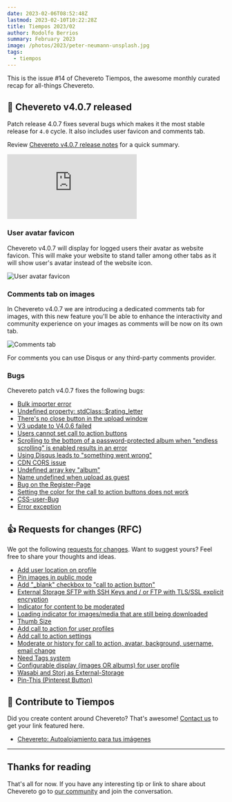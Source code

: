 ```yaml
---
date: 2023-02-06T08:52:48Z
lastmod: 2023-02-10T10:22:28Z
title: Tiempos 2023/02
author: Rodolfo Berrios
summary: February 2023
image: /photos/2023/peter-neumann-unsplash.jpg
tags:
  - tiempos
---
```


This is the issue #14 of Chevereto Tiempos, the awesome monthly curated recap for all-things Chevereto.

## 🚀 Chevereto v4.0.7 released

Patch release 4.0.7 fixes several bugs which makes it the most stable release for `4.0` cycle. It also includes user favicon and comments tab.

Review [Chevereto v4.0.7 release notes](https://releases.chevereto.com/4.X/4.0/4.0.7.html) for a quick summary.

<div class="embed-responsive embed-responsive-16by9">
  <iframe class="embed-responsive-item m-0" src="https://www.youtube.com/embed/ClF4uCbYKdA" frameborder="0" allow="accelerometer; autoplay; clipboard-write; encrypted-media; gyroscope; picture-in-picture" allowfullscreen></iframe>
</div>

### User avatar favicon

Chevereto v4.0.7 will display for logged users their avatar as website favicon. This will make your website to stand taller among other tabs as it will show user's avatar instead of the website icon.

![User avatar favicon](/photos/2023/4.0.7/favicon.jpg)

### Comments tab on images

In Chevereto v4.0.7 we are introducing a dedicated comments tab for images, with this new feature you'll be able to enhance the interactivity and community experience on your images as comments will be now on its own tab.

![Comments tab](/photos/2023/4.0.7/comments-tab.png)

For comments you can use Disqus or any third-party comments provider.

### Bugs

Chevereto patch v4.0.7 fixes the following bugs:

- [Bulk importer error](https://chevereto.com/community/threads/bulk-importer-error.14833/)
- [Undefined property: stdClass::$rating_letter](https://chevereto.com/community/threads/again-undefined-property-stdclass-rating_letter.14885/)
- [There's no close button in the upload window](https://chevereto.com/community/threads/theres-no-close-button-in-the-upload-window.14788/)
- [V3 update to V4.0.6 failed](https://chevereto.com/community/threads/v3-update-to-v4-0-6-faile.14887/)
- [Users cannot set call to action buttons](https://chevereto.com/community/threads/users-cannot-set-call-to-action-buttons.14877/)
- [Scrolling to the bottom of a password-protected album when "endless scrolling" is enabled results in an error](https://chevereto.com/community/threads/scrolling-to-the-bottom-of-a-password-protected-album-when-endless-scrolling-is-enabled-results-in-an-error.14803/)
- [Using Disqus leads to "something went wrong"](https://chevereto.com/community/threads/using-disqus-leads-to-something-went-wrong.14861/)
- [CDN CORS issue](https://chevereto.com/community/threads/cdn-cors-issue.14785/)
- [Undefined array key "album"](https://chevereto.com/community/threads/undefined-array-key-album.14868/)
- [Name undefined when upload as guest](https://chevereto.com/community/threads/name-undefined-when-upload-as-guest.14888/)
- [Bug on the Register-Page](https://chevereto.com/community/threads/bug-on-the-register-page.14852/)
- [Setting the color for the call to action buttons does not work](https://chevereto.com/community/threads/setting-the-color-for-the-call-to-action-buttons-does-not-work.14890/)
- [CSS-user-Bug](https://chevereto.com/community/threads/css-user-bug.14940/)
- [Error exception](https://chevereto.com/community/threads/error-exception.14922/)

## 👍 Requests for changes (RFC)

We got the following [requests for changes](https://chv.to/rfc). Want to suggest yours? Feel free to share your thoughts and ideas.

- [Add user location on profile](https://chevereto.com/community/threads/add-user-location-on-profile.14869/)
- [Pin images in public mode](https://chevereto.com/community/threads/pin-images-in-public-mode.14872/)
- [Add "_blank" checkbox to "call to action button"](https://chevereto.com/community/threads/add-_blank-checkbox-to-call-to-action-button.14878/)
- [External Storage SFTP with SSH Keys and / or FTP with TLS/SSL explicit encryption](https://chevereto.com/community/threads/external-storage-sftp-with-ssh-keys-and-or-ftp-with-tls-ssl-explizit-encryption.14882/)
- [Indicator for content to be moderated](https://chevereto.com/community/threads/indicator-for-content-to-be-moderated.14889/)
- [Loading indicator for images/media that are still being downloaded](https://chevereto.com/community/threads/loading-indicator-for-images-media-that-are-still-being-downloaded.14896/)
- [Thumb Size](https://chevereto.com/community/threads/thumb-size.14897/)
- [Add call to action for user profiles](https://chevereto.com/community/threads/add-call-to-action-for-user-profiles.14906/)
- [Add call to action settings](https://chevereto.com/community/threads/add-call-to-action-settings.14907/)
- [Moderate or history for call to action, avatar, background, username, email change](https://chevereto.com/community/threads/moderate-or-history-for-call-to-action-avatar-background-username-email-change.14908/)
- [Need Tags system](https://chevereto.com/community/threads/need-tags-system.14909/)
- [Configurable display (images OR albums) for user profile](https://chevereto.com/community/threads/configurable-display-images-or-albums-for-user-profile.14910/)
- [Wasabi and Storj as External-Storage](https://chevereto.com/community/threads/wasabi-and-storj-as-external-storage.14938/)
- [Pin-This (Pinterest Button)](https://chevereto.com/community/threads/pin-this-pinterest-button.14939/)

## 💖 Contribute to Tiempos

Did you create content around Chevereto? That's awesome! [Contact us](https://chevereto.com/contact) to get your link featured here.

- [Chevereto: Autoalojamiento para tus imágenes](https://atareao.es/tutorial/self-hosted/chevereto-autoalojamiento-para-tus-imagenes/)

* * *

## Thanks for reading

That's all for now. If you have any interesting tip or link to share about Chevereto go to [our community](https://chevereto.com/community) and join the conversation.
